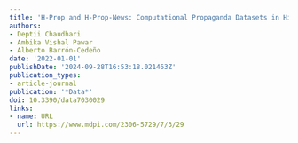 ```yaml
---
title: 'H-Prop and H-Prop-News: Computational Propaganda Datasets in Hindi'
authors:
- Deptii Chaudhari
- Ambika Vishal Pawar
- Alberto Barrón-Cedeño
date: '2022-01-01'
publishDate: '2024-09-28T16:53:18.021463Z'
publication_types:
- article-journal
publication: '*Data*'
doi: 10.3390/data7030029
links:
- name: URL
  url: https://www.mdpi.com/2306-5729/7/3/29
---
```

